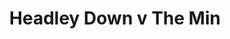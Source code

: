 ---
year: "2014"
serialNumber: "0454" 
game: "Headley Down"
title: "Headley Down v The Min"
gameLocation: ""
gameDate: ""
result: ""
resultType: ""
type: "game"
---